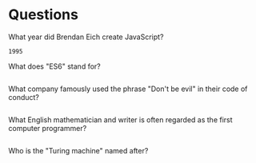 # Questions

What year did Brendan Eich create JavaScript?

```
1995
```

What does "ES6" stand for?

```
```

What company famously used the phrase "Don't be evil" in their code of conduct?

```

```

What English mathematician and writer is often regarded as the first computer programmer?

```

```

Who is the "Turing machine" named after?

```

```
